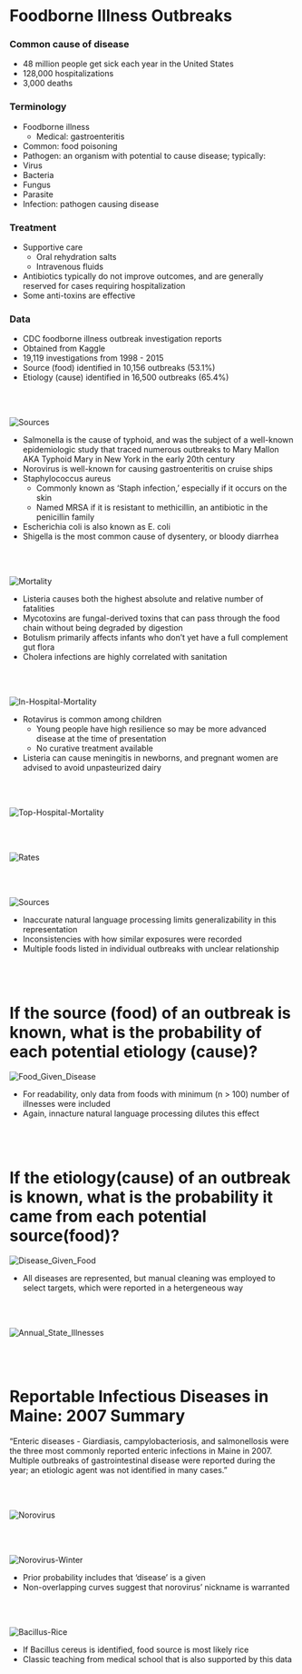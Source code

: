 # Foodborne Illness Outbreaks
### Common cause of disease
- 48 million people get sick each year in the United States
- 128,000 hospitalizations
- 3,000 deaths

### Terminology
- Foodborne illness
    - Medical: gastroenteritis
- Common: food poisoning
- Pathogen: an organism with potential to cause disease; typically:
- Virus
- Bacteria
- Fungus
- Parasite
- Infection: pathogen causing disease

### Treatment
- Supportive care
    - Oral rehydration salts
    - Intravenous fluids
- Antibiotics typically do not improve outcomes, and are generally reserved for cases requiring hospitalization
- Some anti-toxins are effective

### Data
- CDC foodborne illness outbreak investigation reports
- Obtained from Kaggle
- 19,119 investigations from 1998 - 2015
- Source (food) identified in 10,156 outbreaks (53.1%)
- Etiology (cause) identified in 16,500 outbreaks (65.4%)

<br />
<br />

![Sources](https://github.com/heathcliffs34/capstone_1/blob/master/figures/present/etiologies.png)
- Salmonella is the cause of typhoid, and was the subject of a well-known epidemiologic study that traced numerous outbreaks to Mary Mallon AKA Typhoid Mary in New York in the early 20th century
- Norovirus is well-known for causing gastroenteritis on cruise ships
- Staphylococcus aureus
    - Commonly known as ‘Staph infection,’ especially if it occurs on the skin
    - Named MRSA if it is resistant to methicillin, an antibiotic in the penicillin family
- Escherichia coli is also known as E. coli
- Shigella is the most common cause of dysentery, or bloody diarrhea

<br />
<br />

![Mortality](https://github.com/heathcliffs34/capstone_1/blob/master/figures/present/mortality_and_rate.png)
- Listeria causes both the highest absolute and relative number of fatalities
- Mycotoxins are fungal-derived toxins that can pass through the food chain without being degraded by digestion
- Botulism primarily affects infants who don’t yet have a full complement gut flora
- Cholera infections are highly correlated with sanitation

<br />
<br />

![In-Hospital-Mortality](https://github.com/heathcliffs34/capstone_1/blob/master/figures/present/mortality_per_hospitalization.png)
- Rotavirus is common among children
    - Young people have high resilience so may be more advanced disease at the time of presentation
    - No curative treatment available
- Listeria can cause meningitis in newborns, and pregnant women are advised to avoid unpasteurized dairy

<br />
<br />

![Top-Hospital-Mortality](https://github.com/heathcliffs34/capstone_1/blob/master/figures/present/top_hospitalizations_fatality_rates.png)

<br />
<br />

![Rates](https://github.com/heathcliffs34/capstone_1/blob/master/figures/present/top_rates.png)

<br />
<br />

![Sources](https://github.com/heathcliffs34/capstone_1/blob/master/figures/present/sources.png)
- Inaccurate natural language processing limits generalizability in this representation
- Inconsistencies with how similar exposures were recorded
- Multiple foods listed in individual outbreaks with unclear relationship

<br />
<br />

# If the source (food) of an outbreak is known, what is the probability of each potential etiology (cause)?
![Food_Given_Disease](https://github.com/heathcliffs34/capstone_1/blob/master/figures/present/food_given_disease.png)
- For readability, only data from foods with minimum (n > 100) number of illnesses were included
- Again, innacture natural language processing dilutes this effect

<br />
<br />

# If the etiology(cause) of an outbreak is known, what is the probability it came from each potential source(food)?
![Disease_Given_Food](https://github.com/heathcliffs34/capstone_1/blob/master/figures/present/disease_given_food.png)
- All diseases are represented, but manual cleaning was employed to select targets, which were reported in a hetergeneous way

<br />
<br />

![Annual_State_Illnesses](https://github.com/heathcliffs34/capstone_1/blob/master/figures/present/annual_states.png)

<br />
<br />

# Reportable Infectious Diseases in Maine: 2007 Summary

“Enteric diseases - Giardiasis, campylobacteriosis, and salmonellosis were the three most commonly reported enteric infections in Maine in 2007. Multiple outbreaks of gastrointestinal disease were reported during the year; an etiologic agent was not identified in many cases.”

<br />
<br />

![Norovirus](https://github.com/heathcliffs34/capstone_1/blob/master/norovirus.png)

<br />
<br />

![Norovirus-Winter](https://github.com/heathcliffs34/capstone_1/blob/master/figures/present/norovirus_winter.png)
- Prior probability includes that ‘disease’ is a given
- Non-overlapping curves suggest that norovirus’ nickname is warranted

<br />
<br />

![Bacillus-Rice](https://github.com/heathcliffs34/capstone_1/blob/master/figures/present/bacillus_rice.png)
- If Bacillus cereus is identified, food source is most likely rice
- Classic teaching from medical school that is also supported by this data

